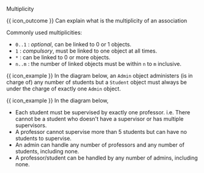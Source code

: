 <span id="title">Multiplicity</span>

<span id="prereqs"></span>

<span id="outcomes">{{ icon_outcome }} Can explain what is the multiplicity of an association</span>

<div id="body">

<pic src="{{baseUrl}}/uml/classDiagrams/associations/multiplicity/images/notation.png" height="120" />
<p/>

Commonly used multiplicities:
* `0..1` : _optional_, can be linked to 0 or 1 objects.
* `1` : _compulsory_, must be linked to one object at all times.
* `*` : can be linked to 0 or more objects.
* `n..m` : the number of linked objects must be within `n` to `m` inclusive.

<box>

{{ icon_example }} In the diagram below, an `Admin` object administers (is in charge of) any number of students but a `Student` object must always be under the charge of exactly one `Admin` object.

<pic src="{{baseUrl}}/uml/classDiagrams/associations/multiplicity/images/adminStudent.png" width="300" />

</box>
<box>

{{ icon_example }} In the diagram below,
* Each student must be supervised by exactly one professor. i.e. There cannot be a student who doesn't have a supervisor or has multiple supervisors.
* A professor cannot supervise more than 5 students but can have no students to supervise.
* An admin can handle any number of professors and any number of students, including none.
* A professor/student can be handled by any number of admins, including none.

<pic src="{{baseUrl}}/uml/classDiagrams/associations/multiplicity/images/adminProfessorStudent.png" height="70" />

</box>


</div>

<div id="extras">
<include src="exercisesPanel.md" boilerplate/>
</div>
